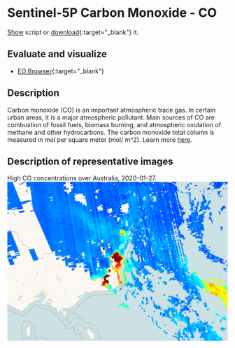 # Sentinel-5P Carbon Monoxide - CO
<a href="#" id='togglescript'>Show</a> script or [download](script.js){:target="_blank"} it.
<div id='script_view' style="display:none">
{% highlight javascript %}
{% include_relative script.js %}
{% endhighlight %}
</div>

## Evaluate and visualize
 - [EO Browser](https://sentinelshare.page.link/HVAb){:target="_blank"}   

## Description
Carbon monoxide (CO) is an important atmospheric trace gas. In certain urban areas, it is a major atmospheric pollutant. Main sources of CO are combustion of fossil fuels, biomass burning, and atmospheric oxidation of methane and other hydrocarbons. The carbon monoxide total column is measured in mol per square meter (mol/ m^2). Learn more [here](http://www.tropomi.eu/data-products/carbon-monoxide).

## Description of representative images

High CO concentrations over Australia, 2020-01-27.
![NO2 tropospheric column](fig/fig1.png)


